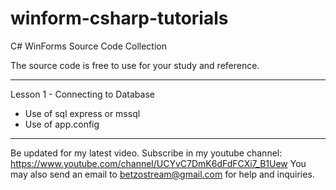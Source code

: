 # winform-csharp-tutorials
C# WinForms Source Code Collection

The source code is free to use for your study and reference.

*****************************************
Lesson 1 - Connecting to Database
- Use of sql express or mssql
- Use of app.config


*******************************************

Be updated for my latest video.
Subscribe in my youtube channel: https://www.youtube.com/channel/UCYvC7DmK6dFdFCXi7_B1Uew
You may also send an email to betzostream@gmail.com for help and inquiries.
